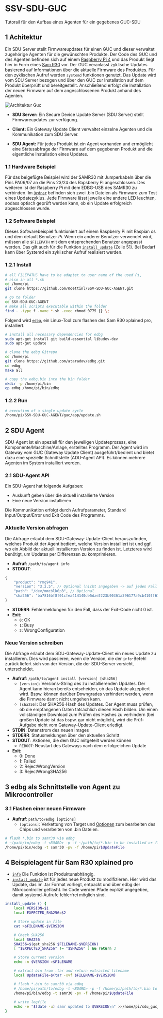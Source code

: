 # **SSV-SDU-GUC**
Tutorail für den Aufbau eines Agenten für ein gegebenes GUC-SDU

## **1 Achitektur**
Ein SDU Server stellt Firmwareupdates für einen GUC und dieser verwaltet zugehörige Agenten für die gewünschten Produkte.
Der Code des GUC und des Agenten befinden sich auf einem [Raspberry Pi 4](https://www.raspberrypi.org/products/raspberry-pi-4-model-b/) und das Produkt liegt hier in Form eines [Sam R30](http://ww1.microchip.com/downloads/en/devicedoc/50002612a.pdf) vor.
Der GUC veranlasst zyklische Updates basierend auf Informationen über die aktuelle Firmware des Produktes. Für den zyklischen Aufruf werden `systemd` funktionen genutzt. Das Update wird vom SDU Server bezogen und über den GUC zur Installation auf dem Produkt überprüft und bereitgestellt. Anschließend erfolgt die Installation der neuen Firmware auf dem angeschlossenen Produkt anhand des Agenten.

![Architektur Guc](https://user-images.githubusercontent.com/59482387/132204706-ce3661f2-0328-4731-bce8-013f67b2ba7d.PNG)

* **SDU Server:** Ein Secure Device Update Server (SDU Server) stellt Firmwareupdates zur verfügung.

* **Client:** Ein Gateway Update Client verwaltet einzelne Agenten und die Kommunikation zum SDU Server.

* **SDU Agent:** Für jedes Produkt ist ein Agent vorhanden und ermöglicht eine Statusabfrage der Firmware auf dem gegebenen Produkt und die eigentliche Installation eines Updates.

### **1.1 Hardware Beispiel**
Für das beigefügte Beispiel wird der SAMR30 mit Jumperkabeln über die Pins PA06/07 an die Pins 23/24 des Rapsberry Pi angeschlossen. Des weiteren ist der Raspberry Pi mit dem EDBG-USB des SAMR30 zu verbinden.
Im [`Ordner`](https://github.com/Koettinl/SSV-SDU-GUC-AGENT/tree/as-sdu-v2/agent/samr30/assets/examples/sam-r30/bin) befinden sich zwei .bin Dateien als Firmware zum Test eines Updatezyklus. Jede Firmware lässt jeweils eine andere LED leuchten, sodass optisch geprüft werden kann, ob ein Update erfolgreich abgeschlossen wurde.

### **1.2 Software Beispiel**
Dieses Softwarebeispiel funktioniert auf einem Raspberry Pi mit Raspian os und dem default Benutzer *Pi*. Wenn ein anderer Benutzer verwendet wird, müssen alle `$FILEPATH` mit dem entsprechenden Benutzer angepasst werden. Das gilt auch für die Funktion [`install_update`](https://github.com/Koettinl/SSV-SDU-GUC/blob/eb0e3c7d2ba375e34df7808e4a0e9e3be56c72bb/agents/agent_samr30_sdu-agent-samr30.sh#L31) (Zeile 51).
Bei Bedarf kann über Systemd ein zyklischer Aufruf realisiert werden.

### **1.2.1 Install**

```bash
# all FILEPATHS have to be adaptet to user name of the used Pi,
# also in all *.sh
cd /home/pi
git clone https://github.com/Koettinl/SSV-SDU-GUC-AGENT.git

# go to folder
cd SSV-SDU-GUC-AGENT
# make all scripts executable within the folder
find . -type f -name *.sh -exec chmod 0775 {} \;
```
Folgend wird [`edbg`](https://github.com/ataradov/edbg), ein Linux-Tool zum flashen des Sam R30 xplained pro, installiert.
```bash
# install all necessary dependencies for edbg
sudo apt-get install git build-essential libudev-dev
sudo apt-get update

# clone the edbg Gitrepo 
cd /home/pi
git clone https://github.com/ataradov/edbg.git
cd edbg
make all

# copy the edbg.bin into the bin folder
mkdir -p /home/pi/bin
cp edbg /home/pi/bin/edbg
```

### **1.2.2 Run**
```bash
# execution of a single update cycle
/home/pi/SSV-SDU-GUC-AGENT/guc/app/update.sh
```

## **2 SDU Agent**

SDU-Agent ist ein speziell für den jeweiligen Updateprozess, eine Komponente/Maschine/Anlage, erstelltes Programm. Der Agent wird im Gateway vom GUC (Gateway Update Client) ausgeführt/bedient und bietet dazu eine spezielle Schnittstelle (ADU-Agent API). Es können mehrere Agenten im System installiert werden.

### **2.1 SDU-Agent API**
Ein SDU-Agent hat folgende Aufgaben:

* Auskunft geben über die aktuell installierte Version
* Eine neue Version installieren

Die Kommunikation erfolgt durch Aufrufparameter, Standard Input/Output/Error und Exit Code des Programms.

### Aktuelle Version abfragen

Die Abfrage erlaubt dem SDU-Gateway-Update-Client herauszufinden, welches Produkt der Agent bedient, welche Version installiert ist und ggf. wo ein Abbild der aktuell installierten Version zu finden ist. Letzteres wird benötigt, um Updates per Differenzen zu komprimieren.

* **Aufruf**: `/path/to/agent info`
* **STDOUT**:
```js
{
	"product": "rmg941",
	"version": "3.2.5", // Optional (nicht angegeben -> auf jeden Fall updaten)
	"path": "/dev/mmcblk0p3", // Optional
	"sha256": "ba7816bf8f01cfea414140de5dae2223b00361a396177a9cb410ff61f20015ad" // Optional
}
```
* **STDERR**: Fehlermeldungen für den Fall, dass der Exit-Code nicht 0 ist.
* **Exit**:
   - `0`: OK
   - `1`: Busy
   - `2`: WrongConfiguration

### **Neue Version schreiben**

Die Abfrage erlaubt dem SDU-Gateway-Update-Client ein neues Update zu installieren. Dies wird passieren, wenn die Version, die der `info`-Befehl zurück liefert sich von der Version, die der SDU-Server vorsieht, unterscheidet.

* **Aufruf**: `/path/to/agent install [version] [sha256]`
   - `[version]`: Versions-String des zu installierenden Updates. Der Agent kann hieran bereits entscheiden, ob das Update akzeptiert wird. Bspw. können darüber Downgrades verhindert werden, wenn die Firmware damit nicht umgehen kann.
   - `[sha256]`: Der SHA256-Hash des Updates. Der Agent muss prüfen, ob die empfangenen Daten tatsächlich diesen Hash bilden. Um einen vollständigen Download zum Prüfen des Hashes zu verhindern (bei großen Update ist das bspw. gar nicht möglich), wird die Prüf-Aufgabe nicht vom Gateway-Update-Client erledigt.
* **STDIN**: Datenstrom des neuen Images
* **STDERR**: Statusmeldungen über den aktuellen Schritt
* **STDOUT**: Aktionen, die dem GUC mitgeteilt werden können
   - `REBOOT`: Neustart des Gateways nach dem erfolgreichen Update
* **Exit**:
   - 0: Done
   - 1: Failed
   - 2: RejectWrongVersion
   - 3: RejectWrongSHA256


## 3 edbg als Schnittstelle von Agent zu Mikrocontroller 

### 3.1 Flashen einer neuen Firmware

* **Aufruf**: `path/to/edbg [options]`
  - `[options]`: Verkettung von Target und [Optionen](https://github.com/ataradov/edbg#usage) zum bearbeiten des Chips und verarbeiten von .bin Dateien.
```bash
# flash *.bin to samr30 via edbg
# ~/path/to/edbg -t <BOARD> -p -f ~/path/to/*.bin to be installed or flashed
/home/pi/bin/edbg -t samr30 -pv -f /home/pi/$UpdateFile	
```
## 4 Beispielagent für Sam R30 xplained pro
* [`info`](https://github.com/Koettinl/SSV-SDU-GUC/blob/eb0e3c7d2ba375e34df7808e4a0e9e3be56c72bb/agents/agent_samr30_sdu-agent-samr30.sh#L19) Die Funktion ist Produktunabhängig.
* [`install_update`](https://github.com/Koettinl/SSV-SDU-GUC/blob/eb0e3c7d2ba375e34df7808e4a0e9e3be56c72bb/agents/agent_samr30_sdu-agent-samr30.sh#L31) ist für jedes neue Produkt zu modifizieren. Hier wird das Update, das im .tar Format vorliegt, entpackt und über edbg der Mikrocontroller geflasht. Im Code werden Pfade explizit angegeben, damit systemd-Aufrufe fehlerfrei möglich sind.


```bash
install_update () {
	local VERSION=$1
	local EXPECTED_SHA256=$2

	# Store update in file
	cat >$FILENAME-$VERSION

	# Check SHA256
	local SHA256
	SHA256=$(get_sha256 $FILENAME-$VERSION)
	[ "$EXPECTED_SHA256" != "$SHA256" ] && return 3

	# Store current version
	echo -n $VERSION >$FILENAME

	# extract bin from .tar and return extracted filename
	local UpdateFile=$(tar -xvf $FILENAME-$VERSION)

	# flash *.bin to samr30 via edbg
	# /home/pi/path/to/edbg -t <BOARD> -p -f /home/pi/path/to/*.bin to be installed or flashed
	/home/pi/bin/edbg -t samr30 -pv -f /home/pi/$UpdateFile	
	
	# write logfile
	echo -e "$(date -u) samr updated to $VERSION\n" >>/home/pi/sdu_guc_ssv/clients/sam-r30/sam-r30_fwUpdate_logfile.txt
}
```
